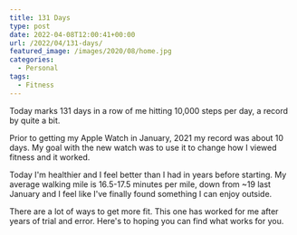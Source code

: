 ```yaml
---
title: 131 Days
type: post
date: 2022-04-08T12:00:41+00:00
url: /2022/04/131-days/
featured_image: /images/2020/08/home.jpg
categories:
  - Personal
tags:
  - Fitness
---
```


Today marks 131 days in a row of me hitting 10,000 steps per day, a record by quite a bit.

Prior to getting my Apple Watch in January, 2021 my record was about 10 days. My goal with the new watch was to use it to change how I viewed fitness and it worked.

Today I'm healthier and I feel better than I had in years before starting. My average walking mile is 16.5-17.5 minutes per mile, down from ~19 last January and I feel like I've finally found something I can enjoy outside.

There are a lot of ways to get more fit. This one has worked for me after years of trial and error. Here's to hoping you can find what works for you.